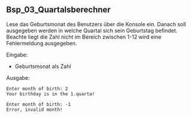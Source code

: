 ##  Bsp_03_Quartalsberechner

Lese das Geburtsmonat des Benutzers über die Konsole ein. Danach soll ausgegeben werden in welche Quartal sich sein Geburtstag befindet. Beachte liegt die Zahl nicht im Bereich zwischen 1-12 wird eine Fehlermeldung ausgegeben.

Eingabe:

* Geburtsmonat als Zahl

Ausgabe:

```
Enter month of birth: 2
Your birthday is in the 1.quarta!
```

```
Enter month of birth: -1
Error, invalid month!
```


